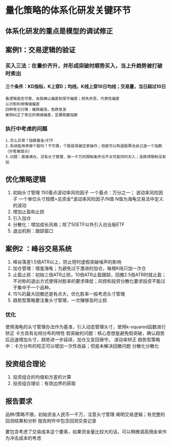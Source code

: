 # 量化策略的体系化研发关键环节
## 体系化研发的重点是模型的调试修正
## 案例1：交易逻辑的验证
### 买入三法：在量价齐升，并形成突破时顺势买入，当上升趋势被打破时卖出
#### 三个条件：KD指标，K上穿D；均线，K线上穿10日均线；交易量，当日超过10日
	看逻辑是否可靠，自我确认偏差和保守偏差；损失厌恶，代表性偏差
	认识和利用情绪偏差
	四种常见行情：缓跌缓涨，急跌急涨
	案例纠正了常见的情绪偏差，显著跑赢指数

### 执行中考虑的问题
	1.怎么交易？指数基金/ETF
	2.系统能用来做个股吗？不可靠，个股容易被庄家操作；但是可以构造股票池自己造一个指数（抄答案提示）
	3.问题：直接满仓，没有头寸管理，按一千万的限制条件也不太可能同时买入；涨跌停限制没有加
## 优化策略逻辑
1. 初始头寸管理
	150基点波动率风险因子
	一个基点：万分之一；
	波动率风险因子
	一个单位头寸规模=总资金*波动率风险因子/N值
	N值为海龟交易法中定义的波动
2. 增加止盈和止损
3. 引入加仓
4. 分散化：增加成长风格；除了50ETF以外引入创业板ETF
5. 退出机制：跟踪窗口
## 案例2 ：峰谷交易系统
1. 峰谷落差1.5倍ATR以上，防止短时虚假突破噪声的影响
2. 加仓管理：借鉴海龟；为避免过于激进的加仓，每根K线只加一次仓
3. 止盈止损：初始三倍ATR止损，10倍ATR止盈跟踪，回撤2.5倍ATR时就止盈；不对称的退出方式使得对胜率的要求降低；风控和投资分散化要求投资不能过于集中于一个品种。
4. 15%的最大回撤还是有点大，优化胜率一般考虑头寸管理
5. 趋势型策略要注重头寸管理，一次赚够及时止损
### 优化
使用海龟的头寸管理办法作为基准，引入动态管理头寸，使用k-squared函数进行矫正
卡方具有左倾分布的特性
假突破的问题：核心思想是避免假突破，确认趋势后迅速增加头寸，趋势进一步延续，加仓又变回保守。
波动率矫正
趋势型策略中：卡方分布的校正可以增加一次性收益；但是未解决回撤问题
分散化分散化

## 投资组合理论
1. 投资组合的均值和方差的计算
2. 投资组合理论：有效边界的获取

## 报告要求
品种/策略不限，初始资金人民币一千万，注意头寸管理
阐明交易逻辑；有完整的回测结果和分析
报告附件中包含回测交易记录

要包含考虑了交易成本这个要素，如果资金量比较大的话，可以稍微调高佣金来作为冲击成本的考虑
